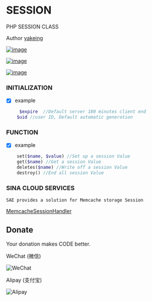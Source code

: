 # SESSION
PHP SESSION CLASS


Author [yakeing](http://weibo.com/yakeing)

[![image](https://oauth.applinzi.com/SvgLabel/4D4D4D/License/F66000/MPL2.0/image.svg)](https://github.com/yakeing/session/blob/master/LICENSE)

[![image](https://oauth.applinzi.com/SvgLabel/4D4D4D/Language/007EC6/PHP/image.svg)](https://github.com/yakeing/session/blob/master/session.php)

[![image](https://oauth.applinzi.com/SvgLabel/4D4D4D/Version/97CA00/1.3/image.svg)](https://github.com/yakeing/session)

### INITIALIZATION 

- [x] example
```php
	 $expire  //Default server 180 minutes client end
    $uid //user ID, Default automatic generation
```

### FUNCTION

- [x] example
```php
    set($name, $value) //Set up a session Value
    get($name) //Get a session Value
    deletes($name) //Write off a session Value
    destroy() //End all session Value
```

### SINA CLOUD SERVICES

    SAE provides a solution for Memcache storage Session

[MemcacheSessionHandler](http://www.sinacloud.com/doc/sae/php/runtime.html#session)


Donate
---
Your donation makes CODE better.

 WeChat (微信)
 
 ![WeChat](https://oauth.applinzi.com/QrCode/230/WeChat/H/0/FFFFFF/000000/wxp%3a%7C%7Cf2f0SOGAUjQ1ALzigoyN7nW8tK68D2oeU3YO/image.png)

 Alipay (支付宝)

 ![Alipay](https://oauth.applinzi.com/QrCode/230/Alipay/H/0/FFFFFF/000000/HTTPS%3a%7C%7CQR.ALIPAY.COM%7CTSX082709YGHVXYUQCWKD6/image.png)
